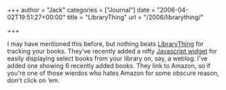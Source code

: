 +++
author = "Jack"
categories = ["Journal"]
date = "2006-04-02T19:51:27+00:00"
title = "LibraryThing"
url = "/2006/librarything/"

+++

I may have mentioned this before, but nothing beats [LibraryThing][1] for tracking your books. They've recently added a nifty [Javascript widget][2] for easily displaying select books from your library on, say, a weblog. I've added one showing 6 recently added books. They link to Amazon, so if you're one of those wierdos who hates Amazon for some obscure reason, don't click on &#8216;em. 

[1]: <http://www.librarything.com/> 

[2]: <http://www.librarything.com/blog/2006/03/widgets-widgets-widgets.php>